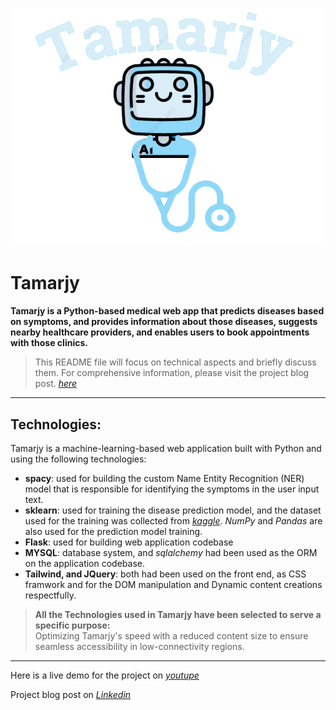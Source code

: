 ![alt text](app/static/images/icons/tamarjy_slogan.png)
# Tamarjy
**Tamarjy is a Python-based medical web app that predicts diseases based on symptoms, and provides information about those diseases, suggests nearby healthcare providers, and enables users to book appointments with those clinics.**
> This README file will focus on technical aspects and briefly discuss them. For comprehensive information, please visit the project blog post. *[here](https://www.linkedin.com/pulse/my-first-step-silicon-valley-mojtaba-mohammed-aunee/?trackingId=L78jcwb4T5%2BWku%2FQJlzJog%3D%3D)*

---
## Technologies:
Tamarjy is a machine-learning-based web application built with Python and using the following technologies:

* **spacy**: used for building the custom Name Entity Recognition (NER) model that is responsible for identifying the symptoms in the user input text.
* **sklearn**: used for training the disease prediction model, and the dataset used for the training was collected from *[kaggle](https://www.kaggle.com/datasets/marslinoedward/disease-prediction-data)*. *NumPy* and *Pandas* are also used for the prediction model training.
* **Flask**: used for building web application codebase
* **MYSQL**: database system, and *sqlalchemy* had been used as the ORM on the application codebase.
* **Tailwind, and JQuery**: both had been used on the front end, as CSS framwork and for the DOM manipulation and Dynamic content creations respectfully.

> **All the Technologies used in Tamarjy have been selected to serve a specific purpose:<br> <span style='font-weight:400'>Optimizing Tamarjy's speed with a reduced content size to ensure seamless accessibility in low-connectivity regions.<span>**

----

Here is a live demo for the project on *[youtupe](https://youtu.be/ha8D5L1is6M?si=1sxO2c_HpMAm54wZ)*

Project blog post on *[Linkedin](https://www.linkedin.com/pulse/my-first-step-silicon-valley-mojtaba-mohammed-aunee/?trackingId=L78jcwb4T5%2BWku%2FQJlzJog%3D%3D)*
